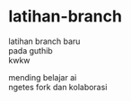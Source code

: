 # latihan-branch

latihan branch baru  
pada guthib <br>
kwkw


mending belajar ai <br>
ngetes fork dan kolaborasi
